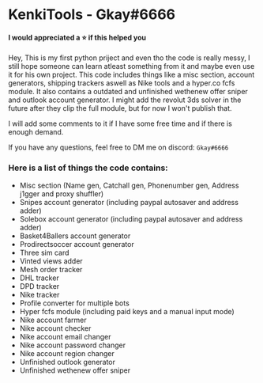# KenkiTools - Gkay#6666

#### I would appreciated a :star: if this helped you

Hey, 
This is my first python priject and even tho the code is really messy, I still hope someone can learn atleast something from it and maybe even use it for his own project. This code includes things like a misc section, account generators, shipping trackers aswell as Nike tools and a hyper.co fcfs module. It also contains a outdated and unfinished wethenew offer sniper and outlook account generator. I might add the revolut 3ds solver in the future after they clip the full module, but for now I won't publish that.

I will add some comments to it if I have some free time and if there is enough demand.

If you have any questions, feel free to DM me on discord: `Gkay#6666`

### Here is a list of things the code contains:
- Misc section (Name gen, Catchall gen, Phonenumber gen, Address j1gger and proxy shuffler)
- Snipes account generator (including paypal autosaver and address adder)
- Solebox account generator (including paypal autosaver and address adder)
- Basket4Ballers account generator
- Prodirectsoccer account generator 
- Three sim card 
- Vinted views adder
- Mesh order tracker
- DHL tracker
- DPD tracker
- Nike tracker
- Profile converter for multiple bots
- Hyper fcfs module (including paid keys and a manual input mode)
- Nike account farmer
- Nike account checker
- Nike account email changer
- Nike account password changer
- Nike account region changer
- Unfinished outlook generator
- Unfinished wethenew offer sniper
